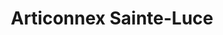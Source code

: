 ---
title: "Articonnex Sainte-Luce"
url: /sainte-luce-sur-loire/articonnex-sainte-luce/
shop: vente en gros
---